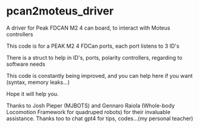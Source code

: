 # pcan2moteus_driver

A driver for Peak FDCAN M2 4 can board, to interact with Moteus controllers

This code is for a PEAK M2 4 FDCan ports, each port listens to 3 ID's

There is a struct to help in ID's, ports, polarity controllers, regarding to software needs

This code is constantly being improved, and you can help here if you want (syntax, memory leaks...)

Hope it will help you.

Thanks to Josh Pieper (MJBOTS) and Gennaro Raiola (Whole-body Locomotion Framework for quadruped robots) for their invaluable assistance.
Thanks too to chat gpt4 for tips, codes...(my personal teacher)
